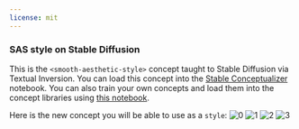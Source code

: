 ```yaml
---
license: mit
---
```

### SAS style on Stable Diffusion
This is the `<smooth-aesthetic-style>` concept taught to Stable Diffusion via Textual Inversion. You can load this concept into the [Stable Conceptualizer](https://colab.research.google.com/github/huggingface/notebooks/blob/main/diffusers/stable_conceptualizer_inference.ipynb) notebook. You can also train your own concepts and load them into the concept libraries using [this notebook](https://colab.research.google.com/github/huggingface/notebooks/blob/main/diffusers/sd_textual_inversion_training.ipynb).

Here is the new concept you will be able to use as a `style`:
![<smooth-aesthetic-style> 0](https://huggingface.co/sd-concepts-library/sas-style/resolve/main/concept_images/3.jpeg)
![<smooth-aesthetic-style> 1](https://huggingface.co/sd-concepts-library/sas-style/resolve/main/concept_images/1.jpeg)
![<smooth-aesthetic-style> 2](https://huggingface.co/sd-concepts-library/sas-style/resolve/main/concept_images/0.jpeg)
![<smooth-aesthetic-style> 3](https://huggingface.co/sd-concepts-library/sas-style/resolve/main/concept_images/2.jpeg)

